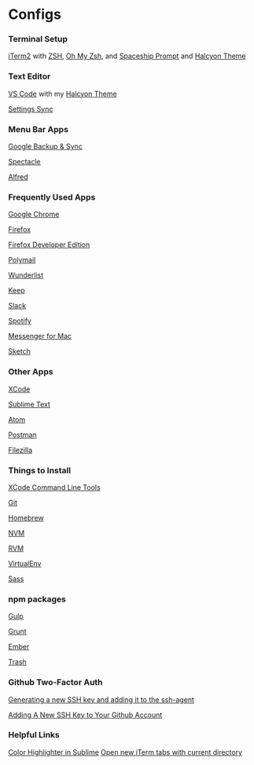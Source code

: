 # Configs

### Terminal Setup

[iTerm2](https://www.iterm2.com/) with
[ZSH](https://github.com/robbyrussell/oh-my-zsh/wiki/Installing-ZSH),
[Oh My Zsh](https://github.com/robbyrussell/oh-my-zsh), and [Spaceship Prompt](https://github.com/denysdovhan/spaceship-zsh-theme) and
[Halcyon Theme](https://github.com/bchiang7/halcyon-iterm)

### Text Editor

[VS Code](https://code.visualstudio.com/) with my [Halcyon Theme](https://github.com/bchiang7/halcyon-vscode)

[Settings Sync](https://marketplace.visualstudio.com/items?itemName=Shan.code-settings-sync)

### Menu Bar Apps

[Google Backup & Sync](https://www.google.com/drive/download/)

[Spectacle](https://www.spectacleapp.com/)

[Alfred](https://www.alfredapp.com/)

### Frequently Used Apps

[Google Chrome](https://www.google.com/intl/en/chrome/browser/desktop/index.html)

[Firefox](https://www.mozilla.org/en-US/firefox/new/)

[Firefox Developer Edition](https://www.mozilla.org/en-US/firefox/developer/)

[Polymail](https://polymail.io/)

[Wunderlist](https://www.wunderlist.com/)

[Keep](https://github.com/andrepolischuk/keep)

[Slack](https://slack.com/downloads/osx)

[Spotify](https://www.spotify.com/us/download/mac/)

[Messenger for Mac](https://fbmacmessenger.rsms.me/)

[Sketch](https://www.sketchapp.com/)

### Other Apps

[XCode](https://developer.apple.com/xcode/)

[Sublime Text](https://www.sublimetext.com/3)

[Atom](https://atom.io/)

[Postman](https://www.getpostman.com/)

[Filezilla](https://filezilla-project.org/)

### Things to Install

[XCode Command Line Tools](http://railsapps.github.io/xcode-command-line-tools.html)

[Git](https://git-scm.com/)

[Homebrew](https://brew.sh/)

[NVM](https://github.com/creationix/nvm/blob/master/README.md#installation)

[RVM](https://rvm.io/)

[VirtualEnv](https://virtualenv.pypa.io/en/stable/)

[Sass](http://sass-lang.com/install)

### npm packages

[Gulp](http://gulpjs.com/)

[Grunt](https://gruntjs.com/)

[Ember](https://www.emberjs.com/)

[Trash](https://github.com/sindresorhus/trash-cli)

### Github Two-Factor Auth

[Generating a new SSH key and adding it to the ssh-agent](https://help.github.com/articles/generating-a-new-ssh-key-and-adding-it-to-the-ssh-agent/)

[Adding A New SSH Key to Your Github Account](https://help.github.com/articles/adding-a-new-ssh-key-to-your-github-account/)

### Helpful Links

[Color Highlighter in Sublime](http://wesbos.com/highlight-css-colours-in-sublime-text/)
[Open new iTerm tabs with current directory](http://nateeagle.com/2013/03/08/open-new-tabs-in-iterm-in-the-current-directory/)
